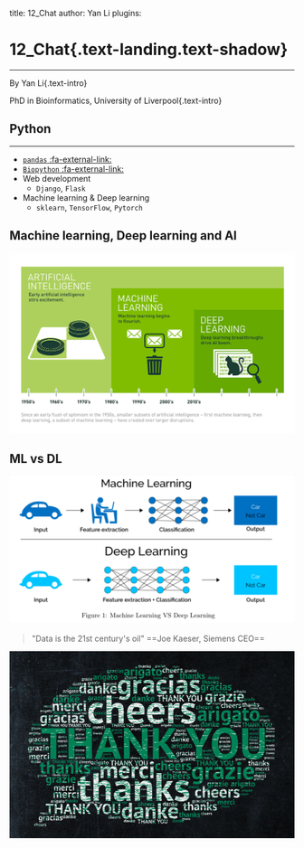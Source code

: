 title: 12_Chat
author: Yan Li
plugins:

<slide class="bg-black-blue aligncenter" image="https://source.unsplash.com/C1HhAQrbykQ/ .dark">

# 12_Chat{.text-landing.text-shadow}

---

By Yan Li{.text-intro}

PhD in Bioinformatics, University of Liverpool{.text-intro}

<slide class="bg-light aligncenter">

## Python

---

- [`pandas` :fa-external-link:](https://pandas.pydata.org/pandas-docs/stable/10min.html)
- [`Biopython` :fa-external-link:](http://biopython.org/DIST/docs/tutorial/Tutorial.html)
- Web development
  - `Django`, `Flask`
- Machine learning & Deep learning
  - `sklearn`, `TensorFlow`, `Pytorch`

<slide class="bg-light aligncenter">

## Machine learning, Deep learning and AI

![machine learning](./public/deep-learning.png)

<slide class="bg-light aligncenter">

## ML vs DL

![MV vs DL](./public/ml_vs_dl.png)

<slide class="bg-light aligncenter">

> "Data is the 21st century's oil"
> ==Joe Kaeser, Siemens CEO==

<slide class="bg-light aligncenter">

![thx](./public/thank-you.jpg)
